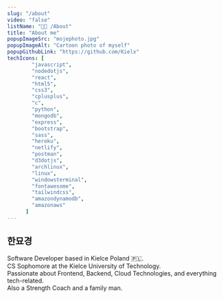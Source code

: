 ```yaml
---
slug: "/about"
video: "false"
listName: "👨‍💻 /About"
title: "About me"
popupImageSrc: "mojephoto.jpg"
popupImageAlt: "Cartoon photo of myself"
popupGithubLink: "https://github.com/Kielx"
techIcons: [
        "javascript",
        "nodedotjs",
        "react", 
        "html5",
        "css3",
        "cplusplus", 
        "c",
        "python",
        "mongodb",
        "express",
        "bootstrap", 
        "sass",
        "heroku",
        "netlify",
        "postman",
        "d3dotjs", 
        "archlinux",
        "linux",
        "windowsterminal",
        "fontawesome",
        "tailwindcss",
        "amazondynamodb",
        "amazonaws"
      ]
---
```


## 한묘경

Software Developer based in Kielce Poland 🇵🇱.<br>
CS Sophomore at the Kielce University of Technology.<br>
Passionate about Frontend, Backend, Cloud Technologies, and everything tech-related.<br>
Also a Strength Coach and a family man.
